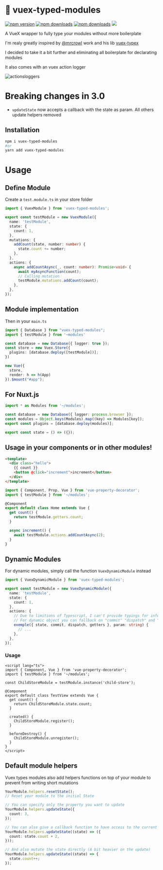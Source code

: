 # 🧰 vuex-typed-modules

[![npm version][npm-version-src]][npm-version-href]
[![npm downloads][npm-downloads-src]][npm-downloads-href]
[![npm downloads][npm-total-downloads-src]][npm-downloads-href]
<img src='https://img.shields.io/npm/l/vuex-typed-modules.svg'>

[npm-version-src]: https://img.shields.io/npm/v/vuex-typed-modules.svg
[npm-version-href]: https://www.npmjs.com/package/vuex-typed-modules
[npm-downloads-src]: https://img.shields.io/npm/dm/vuex-typed-modules.svg
[npm-total-downloads-src]: https://img.shields.io/npm/dt/vuex-typed-modules.svg
[npm-downloads-href]: https://www.npmjs.com/package/vuex-typed-modules

A VueX wrapper to fully type your modules without more boilerplate

I'm realy greatly inspired by [@mrcrowl](https://github.com/mrcrowl) work and his lib [vuex-typex](https://github.com/mrcrowl/vuex-typex)

I decided to take it a bit further and eliminating all boilerplate for declarating modules

It also comes with an vuex action logger

![actionsloggers](https://github.com/victorgarciaesgi/vuex-typed-modules/blob/master/captures/actionlogger.png?raw=true)

# Breaking changes in 3.0

- `updateState` now accepts a callback with the state as param. All others update helpers removed

## Installation

```bash
npm i vuex-typed-modules
#or
yarn add vuex-typed-modules
```

# Usage

## Define Module

Create a `test.module.ts` in your store folder

```typescript
import { VuexModule } from 'vuex-typed-modules';

export const testModule = new VuexModule({
  name: 'testModule',
  state: {
    count: 1,
  },
  mutations: {
    addCount(state, number: number) {
      state.count += number;
    },
  },
  actions: {
    async addCountAsync(_, count: number): Promise<void> {
      await myAsyncFunction(count);
      // Calling mutation
      testModule.mutations.addCount(count);
    },
  },
});
```

## Module implementation

Then in your `main.ts`

```typescript
import { Database } from "vuex-typed-modules";
import { testModule } from '~modules'

const database = new Database({ logger: true });
const store = new Vuex.Store({
  plugins: [database.deploy([testModule])];
})

new Vue({
  store,
  render: h => h(App)
}).$mount("#app");
```

## For Nuxt.js

```typescript
import * as Modules from '~/modules';

const database = new Database({ logger: process.browser });
const modules = Object.keys(Modules).map((key) => Modules[key]);
export const plugins = [database.deploy(modules)];

export const state = () => ({});
```

## Usage in your components or in other modules!

```html
<template>
  <div class="hello">
    {{ count }}
    <button @click="increment">increment</button>
  </div>
</template>
```

```typescript
import { Component, Prop, Vue } from 'vue-property-decorator';
import { testModule } from '~/modules';

@Component
export default class Home extends Vue {
  get count() {
    return testModule.getters.count;
  }

  async increment() {
    await testModule.actions.addCountAsync(2);
  }
}
```

## Dynamic Modules

For dynamic modules, simply call the function `VuexDynamicModule` instead

```typescript
import { VuexDynamicModule } from 'vuex-typed-modules';

export const testModule = new VuexDynamicModule({
  name: 'testModule',
  state: {
    count: 1,
  },
  actions: {
    // Due to limitions of Typescript, I can't provide typings for infered mutations and getters inside the same object. It would make an infinite loop (I tried).
    // For dynamic object you can fallback on "commit" "dispatch" and "getters"
    exemple({ state, commit, dispatch, getters }, param: string) {
      // ...
    },
  },
});
```

### Usage

```vue
<script lang="ts">
import { Component, Vue } from 'vue-property-decorator';
import { testModule } from '~/modules';

const ChildStoreModule = testModule.instance('child-store');

@Component
export default class TestView extends Vue {
  get count() {
    return ChildStoreModule.state.count;
  }

  created() {
    ChildStoreModule.register();
  }

  beforeDestroy() {
    ChildStoreModule.unregister();
  }
}
</script>
```

## Default module helpers

Vuex types modules also add helpers functions on top of your module to prevent from writing short mutations

```typescript
YourModule.helpers.resetState();
// Reset your module to the initial State
```

```typescript
// You can specify only the property you want to update
YourModule.helpers.updateState({
  count: 3,
});

// You can also give a callback function to have access to the current state
YourModule.helpers.updateState((state) => ({
  count: state.count + 2,
}));

// And also mutate the state directly (A bit heavier on the update)
YourModule.helpers.updateState((state) => {
  state.count++;
});
```
